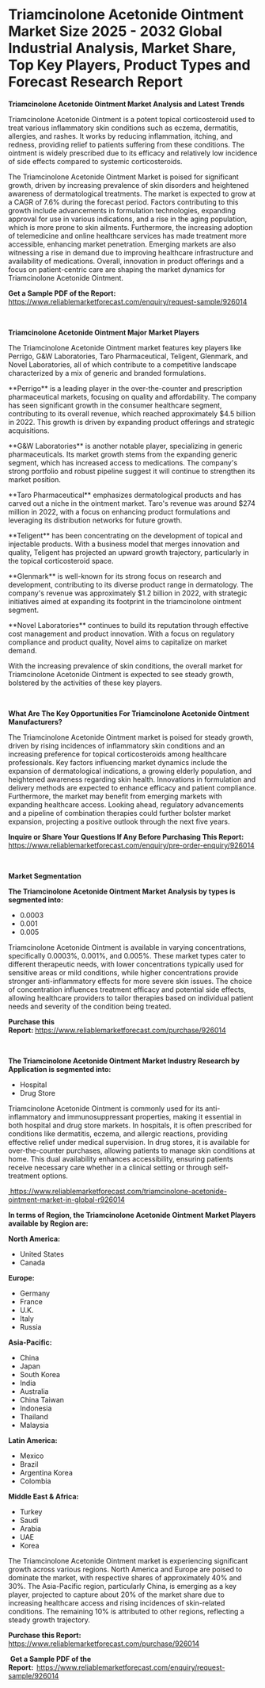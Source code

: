 <p><h1>Triamcinolone Acetonide Ointment Market Size 2025 - 2032 Global Industrial Analysis, Market Share, Top Key Players, Product Types and Forecast Research Report</h1></p><p><strong>Triamcinolone Acetonide Ointment Market Analysis and Latest Trends</strong></p>
<p><p>Triamcinolone Acetonide Ointment is a potent topical corticosteroid used to treat various inflammatory skin conditions such as eczema, dermatitis, allergies, and rashes. It works by reducing inflammation, itching, and redness, providing relief to patients suffering from these conditions. The ointment is widely prescribed due to its efficacy and relatively low incidence of side effects compared to systemic corticosteroids.</p><p>The Triamcinolone Acetonide Ointment Market is poised for significant growth, driven by increasing prevalence of skin disorders and heightened awareness of dermatological treatments. The market is expected to grow at a CAGR of 7.6% during the forecast period. Factors contributing to this growth include advancements in formulation technologies, expanding approval for use in various indications, and a rise in the aging population, which is more prone to skin ailments. Furthermore, the increasing adoption of telemedicine and online healthcare services has made treatment more accessible, enhancing market penetration. Emerging markets are also witnessing a rise in demand due to improving healthcare infrastructure and availability of medications. Overall, innovation in product offerings and a focus on patient-centric care are shaping the market dynamics for Triamcinolone Acetonide Ointment.</p></p>
<p><strong>Get a Sample PDF of the Report:&nbsp;</strong> <a href="https://www.reliablemarketforecast.com/enquiry/request-sample/926014?utm_campaign=3442&utm_medium=2&utm_source=Github&utm_content=ia&utm_term=19042025&utm_id=triamcinolone-acetonide-ointment">https://www.reliablemarketforecast.com/enquiry/request-sample/926014</a></p>
<p>&nbsp;</p>
<p><strong>Triamcinolone Acetonide Ointment Major Market Players</strong></p>
<p><p>The Triamcinolone Acetonide Ointment market features key players like Perrigo, G&W Laboratories, Taro Pharmaceutical, Teligent, Glenmark, and Novel Laboratories, all of which contribute to a competitive landscape characterized by a mix of generic and branded formulations.</p><p>**Perrigo** is a leading player in the over-the-counter and prescription pharmaceutical markets, focusing on quality and affordability. The company has seen significant growth in the consumer healthcare segment, contributing to its overall revenue, which reached approximately $4.5 billion in 2022. This growth is driven by expanding product offerings and strategic acquisitions.</p><p>**G&W Laboratories** is another notable player, specializing in generic pharmaceuticals. Its market growth stems from the expanding generic segment, which has increased access to medications. The company's strong portfolio and robust pipeline suggest it will continue to strengthen its market position.</p><p>**Taro Pharmaceutical** emphasizes dermatological products and has carved out a niche in the ointment market. Taro's revenue was around $274 million in 2022, with a focus on enhancing product formulations and leveraging its distribution networks for future growth.</p><p>**Teligent** has been concentrating on the development of topical and injectable products. With a business model that merges innovation and quality, Teligent has projected an upward growth trajectory, particularly in the topical corticosteroid space.</p><p>**Glenmark** is well-known for its strong focus on research and development, contributing to its diverse product range in dermatology. The company's revenue was approximately $1.2 billion in 2022, with strategic initiatives aimed at expanding its footprint in the triamcinolone ointment segment.</p><p>**Novel Laboratories** continues to build its reputation through effective cost management and product innovation. With a focus on regulatory compliance and product quality, Novel aims to capitalize on market demand.</p><p>With the increasing prevalence of skin conditions, the overall market for Triamcinolone Acetonide Ointment is expected to see steady growth, bolstered by the activities of these key players.</p></p>
<p>&nbsp;</p>
<p><strong>What Are The Key Opportunities For Triamcinolone Acetonide Ointment Manufacturers?</strong></p>
<p><p>The Triamcinolone Acetonide Ointment market is poised for steady growth, driven by rising incidences of inflammatory skin conditions and an increasing preference for topical corticosteroids among healthcare professionals. Key factors influencing market dynamics include the expansion of dermatological indications, a growing elderly population, and heightened awareness regarding skin health. Innovations in formulation and delivery methods are expected to enhance efficacy and patient compliance. Furthermore, the market may benefit from emerging markets with expanding healthcare access. Looking ahead, regulatory advancements and a pipeline of combination therapies could further bolster market expansion, projecting a positive outlook through the next five years.</p></p>
<p><strong>Inquire or Share Your Questions If Any Before Purchasing This Report:</strong> <a href="https://www.reliablemarketforecast.com/enquiry/pre-order-enquiry/926014?utm_campaign=3442&utm_medium=2&utm_source=Github&utm_content=ia&utm_term=19042025&utm_id=triamcinolone-acetonide-ointment">https://www.reliablemarketforecast.com/enquiry/pre-order-enquiry/926014</a></p>
<p>&nbsp;</p>
<p><strong>Market Segmentation</strong></p>
<p><strong>The Triamcinolone Acetonide Ointment Market Analysis by types is segmented into:</strong></p>
<p><ul><li>0.0003</li><li>0.001</li><li>0.005</li></ul></p>
<p><p>Triamcinolone Acetonide Ointment is available in varying concentrations, specifically 0.0003%, 0.001%, and 0.005%. These market types cater to different therapeutic needs, with lower concentrations typically used for sensitive areas or mild conditions, while higher concentrations provide stronger anti-inflammatory effects for more severe skin issues. The choice of concentration influences treatment efficacy and potential side effects, allowing healthcare providers to tailor therapies based on individual patient needs and severity of the condition being treated.</p></p>
<p><strong>Purchase this Report:&nbsp;</strong><a href="https://www.reliablemarketforecast.com/purchase/926014?utm_campaign=3442&utm_medium=2&utm_source=Github&utm_content=ia&utm_term=19042025&utm_id=triamcinolone-acetonide-ointment">https://www.reliablemarketforecast.com/purchase/926014</a></p>
<p>&nbsp;</p>
<p><strong>The Triamcinolone Acetonide Ointment Market Industry Research by Application is segmented into:</strong></p>
<p><ul><li>Hospital</li><li>Drug Store</li></ul></p>
<p><p>Triamcinolone Acetonide Ointment is commonly used for its anti-inflammatory and immunosuppressant properties, making it essential in both hospital and drug store markets. In hospitals, it is often prescribed for conditions like dermatitis, eczema, and allergic reactions, providing effective relief under medical supervision. In drug stores, it is available for over-the-counter purchases, allowing patients to manage skin conditions at home. This dual availability enhances accessibility, ensuring patients receive necessary care whether in a clinical setting or through self-treatment options.</p></p>
<p><a href="https://www.reliablemarketforecast.com/triamcinolone-acetonide-ointment-market-in-global-r926014?utm_campaign=3442&utm_medium=2&utm_source=Github&utm_content=ia&utm_term=19042025&utm_id=triamcinolone-acetonide-ointment">&nbsp;https://www.reliablemarketforecast.com/triamcinolone-acetonide-ointment-market-in-global-r926014</a></p>
<p><strong>In terms of Region, the Triamcinolone Acetonide Ointment Market Players available by Region are:</strong></p>
<p>
    <p> <strong> North America: </strong>
        <ul>
            <li>United States</li>
            <li>Canada</li>
        </ul>
        </p> 
    <p> <strong> Europe: </strong>
        <ul>
            <li>Germany</li>
            <li>France</li>
            <li>U.K.</li>
            <li>Italy</li>
            <li>Russia</li>
        </ul>
        </p> 
    <p> <strong> Asia-Pacific: </strong>
        <ul>
            <li>China</li>
            <li>Japan</li>
            <li>South Korea</li>
            <li>India</li>
            <li>Australia</li>
            <li>China Taiwan</li>
            <li>Indonesia</li>
            <li>Thailand</li>
            <li>Malaysia</li>
        </ul>
        </p> 
    <p> <strong> Latin America: </strong>
        <ul>
            <li>Mexico</li>
            <li>Brazil</li>
            <li>Argentina Korea</li>
            <li>Colombia</li>
        </ul>
        </p> 
    <p> <strong> Middle East & Africa: </strong>
        <ul>
            <li>Turkey</li>
            <li>Saudi</li>
            <li>Arabia</li>
            <li>UAE</li>
            <li>Korea</li>
        </ul>
    </p>
    </p>
<p><p>The Triamcinolone Acetonide Ointment market is experiencing significant growth across various regions. North America and Europe are poised to dominate the market, with respective shares of approximately 40% and 30%. The Asia-Pacific region, particularly China, is emerging as a key player, projected to capture about 20% of the market share due to increasing healthcare access and rising incidences of skin-related conditions. The remaining 10% is attributed to other regions, reflecting a steady growth trajectory.</p></p>
<p><strong>Purchase this Report: </strong><a href="https://www.reliablemarketforecast.com/purchase/926014?utm_campaign=3442&utm_medium=2&utm_source=Github&utm_content=ia&utm_term=19042025&utm_id=triamcinolone-acetonide-ointment">https://www.reliablemarketforecast.com/purchase/926014</a></p>
<p>&nbsp;<strong>Get a Sample PDF of the Report:&nbsp;&nbsp;</strong><a href="https://www.reliablemarketforecast.com/enquiry/request-sample/926014?utm_campaign=3442&utm_medium=2&utm_source=Github&utm_content=ia&utm_term=19042025&utm_id=triamcinolone-acetonide-ointment">https://www.reliablemarketforecast.com/enquiry/request-sample/926014</a></p>
<p><strong></strong></p>
<p><p></p><p></p><p></p></p>